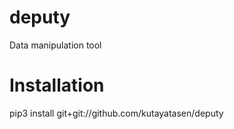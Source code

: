 # deputy
Data manipulation tool

# Installation
pip3 install git+git://github.com/kutayatasen/deputy
